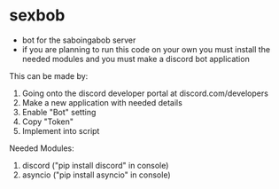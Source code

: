 # sexbob
- bot for the saboingabob server 
- if you are planning to run this code on your own you must install the needed modules and you must make a discord bot application

This can be made by:
1. Going onto the discord developer portal at discord.com/developers
2. Make a new application with needed details
3. Enable "Bot" setting
4. Copy "Token"
5. Implement into script

Needed Modules: 
1. discord ("pip install discord" in console)
2. asyncio ("pip install asyncio" in console)
